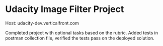 # Udacity Image Filter Project

Host: udacity-dev.verticalfront.com

Completed project with optional tasks based on the rubric.
Added tests in postman collection file, verified the tests pass on the deployed solution.


